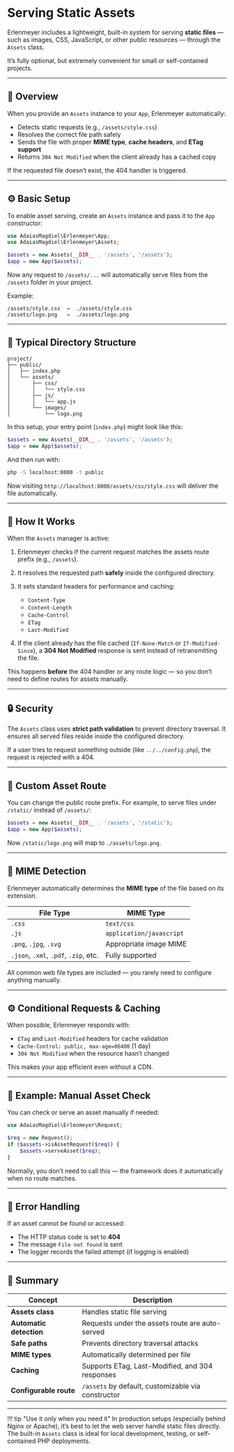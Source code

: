 # Serving Static Assets

Erlenmeyer includes a lightweight, built-in system for serving **static files** —  
such as images, CSS, JavaScript, or other public resources — through the `Assets` class.

It’s fully optional, but extremely convenient for small or self-contained projects.

---

## 🧩 Overview

When you provide an `Assets` instance to your `App`, Erlenmeyer automatically:

- Detects static requests (e.g., `/assets/style.css`)
- Resolves the correct file path safely
- Sends the file with proper **MIME type**, **cache headers**, and **ETag support**
- Returns `304 Not Modified` when the client already has a cached copy

If the requested file doesn’t exist, the 404 handler is triggered.

---

## ⚙️ Basic Setup

To enable asset serving, create an `Assets` instance and pass it to the `App` constructor:

```php
use AdaiasMagdiel\Erlenmeyer\App;
use AdaiasMagdiel\Erlenmeyer\Assets;

$assets = new Assets(__DIR__ . '/assets', '/assets');
$app = new App($assets);
```

Now any request to `/assets/...` will automatically serve files
from the `/assets` folder in your project.

Example:

```
/assets/style.css  →  ./assets/style.css
/assets/logo.png   →  ./assets/logo.png
```

---

## 📁 Typical Directory Structure

```
project/
├── public/
│   ├── index.php
│   └── assets/
│       ├── css/
│       │   └── style.css
│       ├── js/
│       │   └── app.js
│       └── images/
│           └── logo.png
```

In this setup, your entry point (`index.php`) might look like this:

```php
$assets = new Assets(__DIR__ . '/assets', '/assets');
$app = new App($assets);
```

And then run with:

```bash
php -S localhost:8000 -t public
```

Now visiting `http://localhost:8000/assets/css/style.css`
will deliver the file automatically.

---

## 🧠 How It Works

When the `Assets` manager is active:

1. Erlenmeyer checks if the current request matches the assets route prefix (e.g., `/assets`).
2. It resolves the requested path **safely** inside the configured directory.
3. It sets standard headers for performance and caching:

   - `Content-Type`
   - `Content-Length`
   - `Cache-Control`
   - `ETag`
   - `Last-Modified`

4. If the client already has the file cached (`If-None-Match` or `If-Modified-Since`),
   a **304 Not Modified** response is sent instead of retransmitting the file.

This happens **before** the 404 handler or any route logic — so you don’t need to define routes for assets manually.

---

## 🔒 Security

The `Assets` class uses **strict path validation** to prevent directory traversal.
It ensures all served files reside inside the configured directory.

If a user tries to request something outside (like `../../config.php`),
the request is rejected with a 404.

---

## 🧩 Custom Asset Route

You can change the public route prefix.
For example, to serve files under `/static/` instead of `/assets/`:

```php
$assets = new Assets(__DIR__ . '/assets', '/static');
$app = new App($assets);
```

Now `/static/logo.png` will map to `./assets/logo.png`.

---

## 🧰 MIME Detection

Erlenmeyer automatically determines the **MIME type** of the file based on its extension.

| File Type                             | MIME Type                |
| ------------------------------------- | ------------------------ |
| `.css`                                | `text/css`               |
| `.js`                                 | `application/javascript` |
| `.png`, `.jpg`, `.svg`                | Appropriate image MIME   |
| `.json`, `.xml`, `.pdf`, `.zip`, etc. | Fully supported          |

All common web file types are included — you rarely need to configure anything manually.

---

## ⚙️ Conditional Requests & Caching

When possible, Erlenmeyer responds with:

- `ETag` and `Last-Modified` headers for cache validation
- `Cache-Control: public, max-age=86400` (1 day)
- `304 Not Modified` when the resource hasn’t changed

This makes your app efficient even without a CDN.

---

## 🧱 Example: Manual Asset Check

You can check or serve an asset manually if needed:

```php
use AdaiasMagdiel\Erlenmeyer\Request;

$req = new Request();
if ($assets->isAssetRequest($req)) {
    $assets->serveAsset($req);
}
```

Normally, you don’t need to call this —
the framework does it automatically when no route matches.

---

## 🧩 Error Handling

If an asset cannot be found or accessed:

- The HTTP status code is set to **404**
- The message `File not found` is sent
- The logger records the failed attempt (if logging is enabled)

---

## 🚀 Summary

| Concept                 | Description                                        |
| ----------------------- | -------------------------------------------------- |
| **Assets class**        | Handles static file serving                        |
| **Automatic detection** | Requests under the assets route are auto-served    |
| **Safe paths**          | Prevents directory traversal attacks               |
| **MIME types**          | Automatically determined per file                  |
| **Caching**             | Supports ETag, Last-Modified, and 304 responses    |
| **Configurable route**  | `/assets` by default, customizable via constructor |

---

!!! tip "Use it only when you need it"
    In production setups (especially behind Nginx or Apache),
    it’s best to let the web server handle static files directly.
    The built-in `Assets` class is ideal for local development, testing,
    or self-contained PHP deployments.
